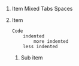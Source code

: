   1.	Item
  	  	Mixed
  		Tabs
        Spaces
   2.	Item

   			Code
   				indented
   					more indented
   				less indented
   		1. Sub item